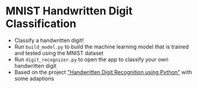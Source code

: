 # MNIST Handwritten Digit Classification
* Classify a handwritten digit!
* Run `build_model.py` to build the machine learning model that is trained and tested using the MNIST dataset
* Run `digit_recognizer.py` to open the app to classify your own handwritten digit
* Based on the project ["Handwritten Digit Recognition using Python"](https://data-flair.training/blogs/python-deep-learning-project-handwritten-digit-recognition/) with some adaptions

